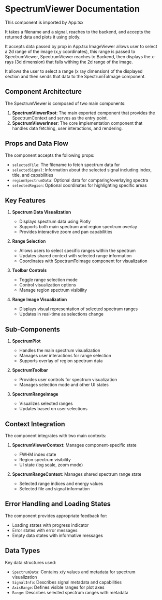 # SpectrumViewer Documentation

This component is imported by App.tsx

It takes a filename and a signal, reaches to the backend, and accepts the returned data and plots it using plotly.

It accepts data passed by prop in App.tsx
ImageViewer allows user to select a 2d range of the image (x,y coordinates), this range is passed to SpectrumViewer, SpectrumViewer reaches to 
Backend, then displays the x-rays (3d dimension) that falls withing the 2d range of the image. 

It allows the user to select a range (x ray dimension) of the displayed section and then sends that data to the SpectrumToImage component. 

## Component Architecture

The SpectrumViewer is composed of two main components:

1. **SpectrumViewerRoot**: The main exported component that provides the SpectrumContext and serves as the entry point.
2. **SpectrumViewerInner**: The core implementation component that handles data fetching, user interactions, and rendering.

## Props and Data Flow

The component accepts the following props:
- `selectedFile`: The filename to fetch spectrum data for
- `selectedSignal`: Information about the selected signal including index, title, and capabilities
- `regionSpectrumData`: Optional data for comparing/overlaying spectra
- `selectedRegion`: Optional coordinates for highlighting specific areas

## Key Features

1. **Spectrum Data Visualization**
   - Displays spectrum data using Plotly
   - Supports both main spectrum and region spectrum overlay
   - Provides interactive zoom and pan capabilities

2. **Range Selection**
   - Allows users to select specific ranges within the spectrum
   - Updates shared context with selected range information
   - Coordinates with SpectrumToImage component for visualization

3. **Toolbar Controls**
   - Toggle range selection mode
   - Control visualization options
   - Manage region spectrum visibility

4. **Range Image Visualization**
   - Displays visual representation of selected spectrum ranges
   - Updates in real-time as selections change

## Sub-Components

1. **SpectrumPlot**
   - Handles the main spectrum visualization
   - Manages user interactions for range selection
   - Supports overlay of region spectrum data

2. **SpectrumToolbar**
   - Provides user controls for spectrum visualization
   - Manages selection mode and other UI states

3. **SpectrumRangeImage**
   - Visualizes selected ranges
   - Updates based on user selections

## Context Integration

The component integrates with two main contexts:
1. **SpectrumViewerContext**: Manages component-specific state
   - FWHM index state
   - Region spectrum visibility
   - UI state (log scale, zoom mode)

2. **SpectrumRangeContext**: Manages shared spectrum range state
   - Selected range indices and energy values
   - Selected file and signal information

## Error Handling and Loading States

The component provides appropriate feedback for:
- Loading states with progress indicator
- Error states with error messages
- Empty data states with informative messages

## Data Types

Key data structures used:
- `SpectrumData`: Contains x/y values and metadata for spectrum visualization
- `SignalInfo`: Describes signal metadata and capabilities
- `AxisRange`: Defines visible ranges for plot axes
- `Range`: Describes selected spectrum ranges with metadata 